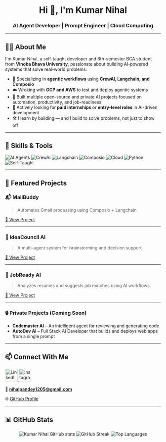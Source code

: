 <h1 align="center">Hi 👋, I'm Kumar Nihal</h1>
<h3 align="center">AI Agent Developer | Prompt Engineer | Cloud  Computing</h3>

---

## 👨‍💻 About Me

I'm Kumar Nihal, a self-taught developer and 6th-semester BCA student from **Vinoba Bhava University**, passionate about building AI-powered systems that solve real-world problems.

- 🤖 Specializing in **agentic workflows** using **CrewAI, Langchain, and Composio**
- ☁️ Wroking with **GCP and AWS** to test and deploy agentic systems
- 🚀 Built multiple open-source and private AI projects focused on automation, productivity, and job-readiness
- 🎯 Actively looking for **paid internships** or **entry-level roles** in AI-driven development
- 🛠️ I learn by building — and I build to solve problems, not just to show off

---

## 🔧 Skills & Tools

![AI Agents](https://img.shields.io/badge/AI_Agent-Developer-blue)
![CrewAI](https://img.shields.io/badge/CrewAI-Agent_Framework-purple)
![Langchain](https://img.shields.io/badge/Langchain-✅-yellow)
![Composio](https://img.shields.io/badge/Composio-Integrations-blueviolet)
![Cloud](https://img.shields.io/badge/Cloud-GCP|AWS-orange)
![Python](https://img.shields.io/badge/Python-Backend-green)
![Self-Taught](https://img.shields.io/badge/Learning-by_building-informational)

---

## 🚀 Featured Projects

### 📬 MailBuddy
> Automates Gmail processing using Composio + Langchain

[🔗 View Project](https://github.com/KNIHAL/MailBuddy.git)

---

### 🧠 IdeaCouncil AI
> A multi-agent system for brainstorming and decision support.

[🔗 View Project](https://github.com/KNIHAL/IdeaCouncil)

---

### 📄 JobReady AI 
> Analyzes resumes and suggests job matches using AI workflows.

[🔗 View Project](https://github.com/KNIHAL/jobready-ai)

---

### 🔒 Private Projects (Coming Soon)
- **Codemaster AI** – An intelligent agent for reviewing and generating code
- **AutoDev AI** – Full Stack AI Developer that builds and deploys web apps from a single prompt

---

## 📫 Connect With Me

<p align="left">
  <a href="https://www.linkedin.com/in/kumar-nihal-260b7a351/" target="_blank">
    <img src="https://raw.githubusercontent.com/rahuldkjain/github-profile-readme-generator/master/src/images/icons/Social/linked-in-alt.svg" alt="LinkedIn" width="40" height="40" />
  </a>
  <a &nbsp href="https://instagram.com/__nihal__pandey__" target="_blank">
    <img src="https://raw.githubusercontent.com/rahuldkjain/github-profile-readme-generator/master/src/images/icons/Social/instagram.svg" alt="Instagram" width="40" height="40" />
  </a>
</p>

📧 **nihalpandey1205@gmail.com**

🌐 [GitHub Profile](https://github.com/KNIHAL)

---

## 📊 GitHub Stats

<p align="center">
  <img src="https://github-readme-stats.vercel.app/api?username=knihal&show_icons=true&theme=default" alt="Kumar Nihal GitHub stats" />
  <img src="https://github-readme-streak-stats.herokuapp.com/?user=knihal&" alt="GitHub Streak" />
  <img src="https://github-readme-stats.vercel.app/api/top-langs?username=knihal&layout=compact" alt="Top Languages" />
</p>
